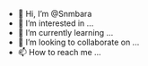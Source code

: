 - 👋 Hi, I’m @Snmbara
- 👀 I’m interested in ...
- 🌱 I’m currently learning ...
- 💞️ I’m looking to collaborate on ...
- 📫 How to reach me ...

<!---
Snmbara/Snmbara is a ✨ special ✨ repository because its `README.md` (this file) appears on your GitHub profile.
You can click the Preview link to take a look at your changes.
--->

